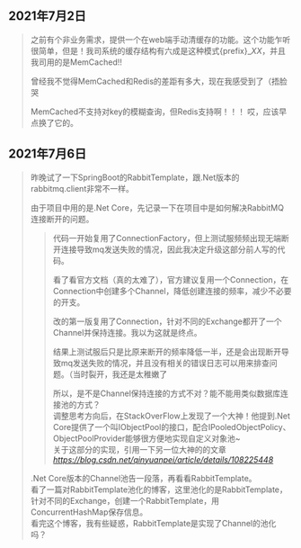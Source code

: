 ## 2021年7月2日
> 之前有个非业务需求，提供一个在web端手动清缓存的功能。这个功能乍听很简单，但是！我司系统的缓存结构有六成是这种模式{prefix}__XX_，并且我司用的是MemCached!!
> 
> 曾经我不觉得MemCached和Redis的差距有多大，现在我感受到了（捂脸哭
> 
> MemCached不支持对key的模糊查询，但Redis支持啊！！！
> 哎，应该早点换了它的。

## 2021年7月6日
> 昨晚试了一下SpringBoot的RabbitTemplate，跟.Net版本的rabbitmq.client非常不一样。  
> 
> 由于项目中用的是.Net Core，先记录一下在项目中是如何解决RabbitMQ连接断开的问题。  
>> 代码一开始复用了ConnectionFactory，但上测试服频频出现无端断开连接导致mq发送失败的情况，因此我决定升级这部分前人写的代码。  
>> 
>> 看了看官方文档（真的太难了），官方建议复用一个Connection，在Connection中创建多个Channel，降低创建连接的频率，减少不必要的开支。  
>> 
>> 改的第一版复用了Connection，针对不同的Exchange都开了一个Channel并保持连接。我以为这就是终点。  
>> 
>> 结果上测试服后只是比原来断开的频率降低一半，还是会出现断开导致mq发送失败的情况，并且没有相关的错误日志可以用来排查问题。（当时裂开，我还是太稚嫩了  
>> 
>> 所以，是不是Channel保持连接的方式不对？能不能用类似数据库连接池的方式？  
>> 调整思考方向后，在StackOverFlow上发现了一个大神！他提到.Net Core提供了一个叫IObjectPool的接口，配合IPooledObjectPolicy、ObjectPoolProvider能够很方便地实现自定义对象池~  
>> 关于这部分的实现，引用一下另一位大神的的文章 _https://blog.csdn.net/qinyuanpei/article/details/108225448_
>
> .Net Core版本的Channel池告一段落，再看看RabbitTemplate。  
> 看了一篇对RabbitTemplate池化的博客，这里池化的是RabbitTemplate，针对不同的Exchange，创建一个RabbitTemplate，用ConcurrentHashMap保存信息。  
> 看完这个博客，我有些疑惑，RabbitTemplate是实现了Channel的池化吗？
> 
